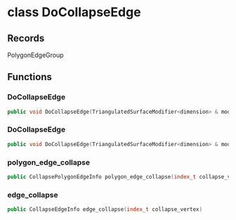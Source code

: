 # class DoCollapseEdge


## Records

PolygonEdgeGroup



## Functions

### DoCollapseEdge

```cpp
public void DoCollapseEdge(TriangulatedSurfaceModifier<dimension> & modifier, index_t edge_id)
```


### DoCollapseEdge

```cpp
public void DoCollapseEdge(TriangulatedSurfaceModifier<dimension> & modifier, const PolygonEdge & edge)
```


### polygon_edge_collapse

```cpp
public CollapsePolygonEdgeInfo polygon_edge_collapse(index_t collapse_vertex)
```


### edge_collapse

```cpp
public CollapseEdgeInfo edge_collapse(index_t collapse_vertex)
```




